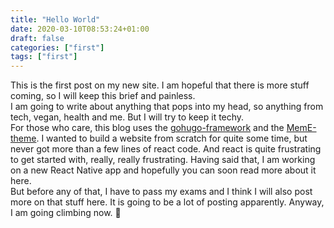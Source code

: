 ```yaml
---
title: "Hello World"
date: 2020-03-10T08:53:24+01:00
draft: false
categories: ["first"]
tags: ["first"]
---
```

<!-- <div style="text-align: justify"> -->

This is the first post on my new site. I am hopeful that there is more stuff coming, so I will keep this brief and painless. <br />
I am going to write about anything that pops into my head, so anything from tech, vegan, health and me. But I will try to keep it techy. <br />
For those who care, this blog uses the [gohugo-framework](https://gohugo.io/) and the [MemE-theme](https://themes.gohugo.io/hugo-theme-meme/). I wanted to build a website from scratch for quite some time, but never got more  than a few lines of react code. And react is quite frustrating to get started with, really, really frustrating. Having said that, I am working on a new React Native app and hopefully you can soon read more about it here. <br />
But before any of that, I have to pass my exams and I think I will also post more on that stuff here. It is going to be a lot of posting apparently. Anyway, I am going climbing now. :muscle:
<!-- </div> -->
